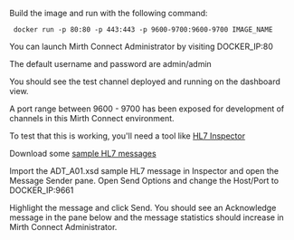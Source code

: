 Build the image and run with the following command:

     docker run -p 80:80 -p 443:443 -p 9600-9700:9600-9700 IMAGE_NAME

You can launch Mirth Connect Administrator by visiting DOCKER_IP:80

The default username and password are admin/admin

You should see the test channel deployed and running on the dashboard view.

A port range between 9600 - 9700 has been exposed for development of channels in this Mirth Connect environment.

To test that this is working, you'll need a tool like [HL7 Inspector](http://sourceforge.net/projects/hl7inspector/)

Download some [sample HL7 messages](http://www.hl7.org/implement/standards/product_brief.cfm?product_id=228)

Import the ADT_A01.xsd sample HL7 message in Inspector and open the Message Sender pane. Open Send Options and change the Host/Port to DOCKER_IP:9661

Highlight the message and click Send. You should see an Acknowledge message in the pane below and the message statistics should increase in Mirth Connect Administrator.
